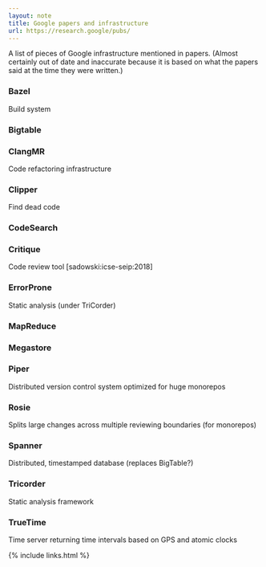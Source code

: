```yaml
---
layout: note
title: Google papers and infrastructure
url: https://research.google/pubs/
---
```


A list of pieces of Google infrastructure mentioned in papers.  (Almost
certainly out of date and inaccurate because it is based on what the papers
said at the time they were written.)

### Bazel

Build system

### Bigtable
### ClangMR

Code refactoring infrastructure

### Clipper

Find dead code

### CodeSearch
### Critique

Code review tool [sadowski:icse-seip:2018]

### ErrorProne

Static analysis (under TriCorder)

### MapReduce
### Megastore
### Piper

Distributed version control system optimized for huge monorepos

### Rosie

Splits large changes across multiple reviewing boundaries (for monorepos)

### Spanner

Distributed, timestamped database (replaces BigTable?)

### Tricorder

Static analysis framework

### TrueTime

Time server returning time intervals based on GPS and atomic clocks


{% include links.html %}
